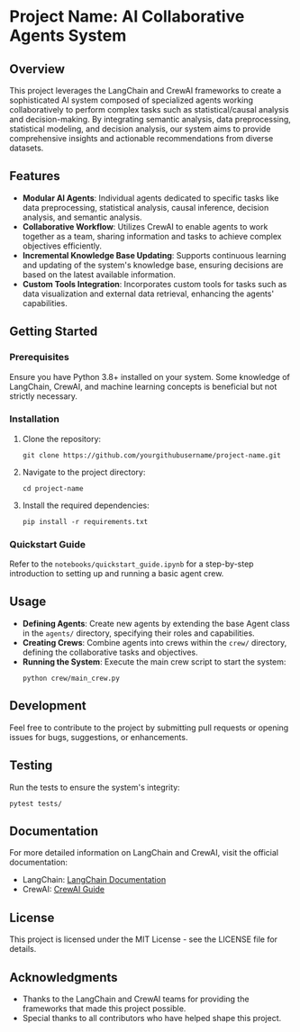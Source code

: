 # Project Name: AI Collaborative Agents System

## Overview
This project leverages the LangChain and CrewAI frameworks to create a sophisticated AI system composed of specialized agents working collaboratively to perform complex tasks such as statistical/causal analysis and decision-making. By integrating semantic analysis, data preprocessing, statistical modeling, and decision analysis, our system aims to provide comprehensive insights and actionable recommendations from diverse datasets.

## Features
- **Modular AI Agents**: Individual agents dedicated to specific tasks like data preprocessing, statistical analysis, causal inference, decision analysis, and semantic analysis.
- **Collaborative Workflow**: Utilizes CrewAI to enable agents to work together as a team, sharing information and tasks to achieve complex objectives efficiently.
- **Incremental Knowledge Base Updating**: Supports continuous learning and updating of the system's knowledge base, ensuring decisions are based on the latest available information.
- **Custom Tools Integration**: Incorporates custom tools for tasks such as data visualization and external data retrieval, enhancing the agents' capabilities.

## Getting Started

### Prerequisites
Ensure you have Python 3.8+ installed on your system. Some knowledge of LangChain, CrewAI, and machine learning concepts is beneficial but not strictly necessary.

### Installation
1. Clone the repository:
   ```
   git clone https://github.com/yourgithubusername/project-name.git
   ```
2. Navigate to the project directory:
   ```
   cd project-name
   ```
3. Install the required dependencies:
   ```
   pip install -r requirements.txt
   ```

### Quickstart Guide
Refer to the `notebooks/quickstart_guide.ipynb` for a step-by-step introduction to setting up and running a basic agent crew.

## Usage
- **Defining Agents**: Create new agents by extending the base Agent class in the `agents/` directory, specifying their roles and capabilities.
- **Creating Crews**: Combine agents into crews within the `crew/` directory, defining the collaborative tasks and objectives.
- **Running the System**: Execute the main crew script to start the system:
  ```
  python crew/main_crew.py
  ```

## Development
Feel free to contribute to the project by submitting pull requests or opening issues for bugs, suggestions, or enhancements.

## Testing
Run the tests to ensure the system's integrity:
```
pytest tests/
```

## Documentation
For more detailed information on LangChain and CrewAI, visit the official documentation:
- LangChain: [LangChain Documentation](https://www.langchain.com/docs)
- CrewAI: [CrewAI Guide](https://blog.langchain.dev/crewai)

## License
This project is licensed under the MIT License - see the LICENSE file for details.

## Acknowledgments
- Thanks to the LangChain and CrewAI teams for providing the frameworks that made this project possible.
- Special thanks to all contributors who have helped shape this project.
